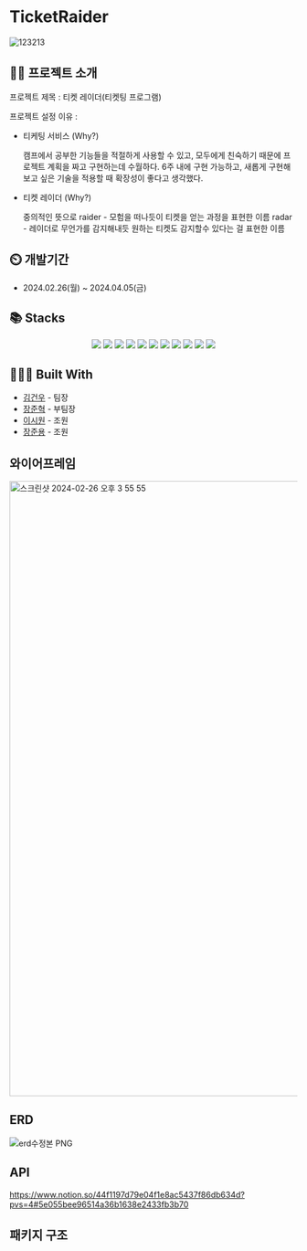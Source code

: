 ﻿# TicketRaider

![123213](https://github.com/LSW990918/TicketRaider/assets/48382951/584572fe-3a2d-49d7-9ce7-894ac3211a88)


## 👨‍🏫 프로젝트 소개
프로젝트 제목 : 티켓 레이더(티켓팅 프로그램)

프로젝트 설정 이유 : 

- 티케팅 서비스 (Why?)
    
    캠프에서 공부한 기능들을 적절하게 사용할 수 있고, 모두에게 친숙하기 때문에 프로젝트 계획을 짜고 구현하는데 수월하다.
    6주 내에 구현 가능하고, 새롭게 구현해보고 싶은 기술을 적용할 때 확장성이 좋다고 생각했다.
    
- 티켓 레이더 (Why?)
    
    중의적인 뜻으로
    raider - 모험을 떠나듯이 티켓을 얻는 과정을 표현한 이름
    radar - 레이더로 무언가를 감지해내듯 원하는 티켓도 감지할수 있다는 걸 표현한 이름

## ⏲️ 개발기간
- 2024.02.26(월) ~ 2024.04.05(금)

## 📚️ Stacks
<div align=center>
  <img src="https://img.shields.io/badge/kotlin-7F52FF?style=for-the-badge&logo=kotlin&logoColor=white">
  <img src="https://img.shields.io/badge/git-F05032?style=for-the-badge&logo=git&logoColor=white">
  <img src="https://img.shields.io/badge/github-181717?style=for-the-badge&logo=github&logoColor=white">
  <img src="https://img.shields.io/badge/supabase-3FCF8E?style=for-the-badge&logo=supabase&logoColor=white">
  <img src ="https://img.shields.io/badge/postgres-%23316192.svg?style=for-the-badge&logo=postgresql&logoColor=white">
  <img src="https://img.shields.io/badge/spring-6DB33F?style=for-the-badge&logo=spring&logoColor=white">
  <img src="https://img.shields.io/badge/springboot-6DB33F?style=for-the-badge&logo=springboot&logoColor=white">
  <img src="https://img.shields.io/badge/redis-%23DD0031.svg?style=for-the-badge&logo=redis&logoColor=white">
  <img src="https://img.shields.io/badge/figma-%23F24E1E.svg?style=for-the-badge&logo=figma&logoColor=white">
  <img src="https://img.shields.io/badge/AWS-%23FF9900.svg?style=for-the-badge&logo=amazon-aws&logoColor=white">
  <img src="https://img.shields.io/badge/IntelliJIDEA-000000.svg?style=for-the-badge&logo=intellij-idea&logoColor=white">
</div>

## 👨🏻‍💻 Built With

* [김건우](https://github.com/hongdul) - 팀장
* [장준혁](https://github.com/JangCoding) - 부팀장
* [이시원](https://github.com/LSW990918) - 조원 
* [장준용](https://github.com/tsdnhts) - 조원


## 와이어프레임
<img width="1077" alt="스크린샷 2024-02-26 오후 3 55 55" src="https://github.com/LSW990918/TicketRaider/assets/48382951/7ba30086-6d1d-42a1-a3ed-5f919945c925">



## ERD

![erd수정본 PNG](https://github.com/LSW990918/TicketRaider/assets/48382951/a891642b-40ae-46cd-a570-f44d90fcb4d6)



## API

https://www.notion.so/44f1197d79e04f1e8ac5437f86db634d?pvs=4#5e055bee96514a36b1638e2433fb3b70

## 패키지 구조


